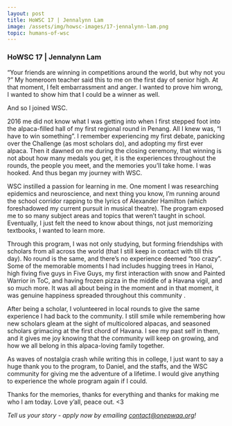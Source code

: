 ```yaml
---
layout: post
title: HoWSC 17 | Jennalynn Lam
image: /assets/img/howsc-images/17-jennalynn-lam.png
topic: humans-of-wsc
---
```


### HoWSC 17 | Jennalynn Lam

“Your friends are winning in competitions around the world, but why not you ?” My homeroom teacher said this to me on the first day of senior high. At that moment, I felt embarrassment and anger. I wanted to prove him wrong, I wanted to show him that I could be a winner as well. 

And so I joined WSC.

2016 me did not know what I was getting into when I first stepped foot into the alpaca-filled hall of my first regional round in Penang. All I knew was, “I have to win something”. I remember experiencing my first debate, panicking over the Challenge (as most scholars do), and adopting my first ever alpaca. Then it dawned on me during the closing ceremony, that winning is not about how many medals you get, it is the experiences throughout the rounds, the people you meet, and the memories you’ll take home. I was hooked. And thus began my journey with WSC.

WSC instilled a passion for learning in me. One moment I was researching epidemics and neuroscience, and next thing you know, I’m running around the school corridor rapping to the lyrics of Alexander Hamilton (which foreshadowed my current pursuit in musical theatre). The program exposed me to so many subject areas and topics that weren’t taught in school. Eventually, I just felt the need to know about things, not just memorizing textbooks, I wanted to learn more. 

Through this program, I was not only studying, but forming friendships with scholars from all across the world (that I still keep in contact with till this day). No round is the same, and there’s no experience deemed “too crazy”.  Some of the memorable moments I had includes hugging trees in Hanoi, high fiving five guys in Five Guys, my first interaction with snow and Painted Warrior in ToC, and having frozen pizza in the middle of a Havana vigil, and so much more. It was all about being in the moment and in that moment, it was genuine happiness spreaded throughout this community .

After being a scholar, I volunteered in local rounds to give the same experience I had back to the community. I still smile while remembering how new scholars gleam at the sight of multicolored alpacas, and seasoned scholars grimacing at the first chord of Havana. I see my past self in them, and it gives me joy knowing that the community will keep on growing, and how we all belong in this alpaca-loving family together. 

As waves of nostalgia crash while writing this in college, I just want to say a huge thank you to the program, to Daniel, and the staffs, and the WSC community for giving me the adventure of a lifetime. I would give anything to experience the whole program again if I could. 

Thanks for the memories, thanks for everything and thanks for making me who I am today. Love y’all, peace out. <3

*Tell us your story - apply now by emailing [contact@onepwaa.org](mailto:contact@onepwaa.org)!*
